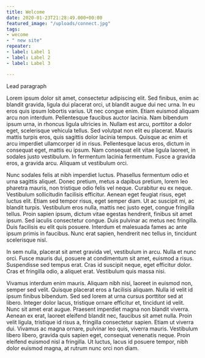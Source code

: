 ```yaml
---
title: Welcome
date: 2020-01-23T21:28:49.000+00:00
featured_image: "/uploads/connect.jpg"
tags:
- wecome
- " new site"
repeater:
- label: Label 1
- label: Label 2
- label: Label 3

---
```

Lead paragraph

Lorem ipsum dolor sit amet, consectetur adipiscing elit. Sed finibus, enim ac blandit gravida, ligula dui placerat orci, ut blandit augue dui nec urna. In eu eros quis ipsum lobortis varius. Ut nec congue enim. Etiam euismod aliquam arcu non interdum. Pellentesque faucibus auctor lacinia. Nam bibendum ipsum urna, in rhoncus ligula ultricies in. Nullam est arcu, porttitor a dolor eget, scelerisque vehicula tellus. Sed volutpat non elit eu placerat. Mauris mattis turpis eros, quis sagittis dolor lacinia tempus. Quisque ac enim et arcu imperdiet ullamcorper id in risus. Pellentesque lacus eros, dictum in consequat eget, mattis eu ipsum. Nam consequat elit vitae ligula laoreet, in sodales justo vestibulum. In fermentum lacinia fermentum. Fusce a gravida eros, a gravida arcu. Aliquam ut vestibulum orci.

Nunc sodales felis at nibh imperdiet luctus. Phasellus fermentum odio et urna sagittis aliquet. Donec pretium, metus a dapibus pretium, lorem leo pharetra mauris, non tristique odio felis vel neque. Curabitur eu ex neque. Vestibulum sollicitudin facilisis efficitur. Aenean eget feugiat risus, eget luctus elit. Etiam sed tempor risus, eget semper diam. Ut ac suscipit mi, ac blandit turpis. Vestibulum eros nulla, mattis nec justo eget, congue fringilla tellus. Proin sapien ipsum, dictum vitae egestas hendrerit, finibus sit amet ipsum. Sed iaculis consectetur congue. Duis pulvinar ac metus nec fringilla. Duis facilisis eu elit quis posuere. Interdum et malesuada fames ac ante ipsum primis in faucibus. Nunc erat sapien, hendrerit nec tellus in, tincidunt scelerisque nisl.

In sem nulla, placerat sit amet gravida vel, vestibulum in arcu. Nulla et nunc orci. Fusce mauris dui, posuere at condimentum sit amet, euismod a risus. Suspendisse sed tempus erat. Cras id suscipit neque, eget efficitur dolor. Cras et fringilla odio, a aliquet erat. Vestibulum quis massa nisi.

Vivamus interdum enim mauris. Aliquam nibh nisi, laoreet in euismod non, semper sed velit. Quisque placerat eros a facilisis aliquam. Nulla id velit id ipsum finibus bibendum. Sed sed lorem at urna cursus porttitor sed at libero. Integer dolor lacus, tristique ornare efficitur et, tincidunt id velit. Nunc sit amet erat augue. Praesent imperdiet magna non blandit viverra. Aenean ex erat, laoreet eleifend blandit nec, faucibus sit amet nulla. Proin velit ligula, tristique id risus a, fringilla consectetur sapien. Etiam ut viverra dui. Vivamus ac magna ornare, pulvinar leo quis, viverra mauris. Vestibulum libero libero, gravida quis sapien eget, consequat venenatis neque. Proin eleifend euismod nisl a fringilla. Ut luctus, lacus id posuere tempor, nibh dolor euismod magna, at rutrum nunc orci non diam.